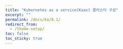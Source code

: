 ```yaml
---
title: "Kubernetes as a service(Kaas) 클러스터 구성"
excerpt: ""
permalink: /docs/ko/8.1/
redirect_from:
  - /theme-setup/
toc: false
toc_sticky: true
---
```

